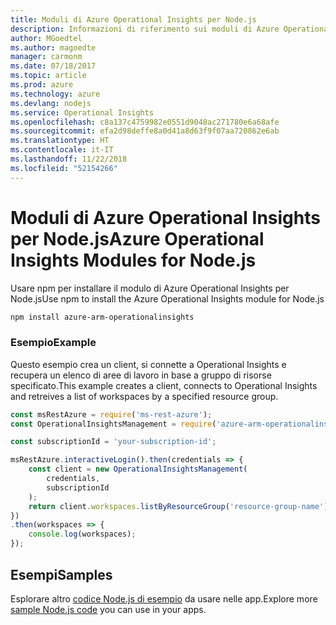 ```yaml
---
title: Moduli di Azure Operational Insights per Node.js
description: Informazioni di riferimento sui moduli di Azure Operational Insights per Node.js
author: MGoedtel
ms.author: magoedte
manager: carmonm
ms.date: 07/18/2017
ms.topic: article
ms.prod: azure
ms.technology: azure
ms.devlang: nodejs
ms.service: Operational Insights
ms.openlocfilehash: c8a137c4759982e0551d9048ac271780e6a68afe
ms.sourcegitcommit: efa2d98deffe8a0d41a8d63f9f07aa720862e6ab
ms.translationtype: HT
ms.contentlocale: it-IT
ms.lasthandoff: 11/22/2018
ms.locfileid: "52154266"
---
```

# <a name="azure-operational-insights-modules-for-nodejs"></a><span data-ttu-id="8b695-103">Moduli di Azure Operational Insights per Node.js</span><span class="sxs-lookup"><span data-stu-id="8b695-103">Azure Operational Insights Modules for Node.js</span></span>

<span data-ttu-id="8b695-104">Usare npm per installare il modulo di Azure Operational Insights per Node.js</span><span class="sxs-lookup"><span data-stu-id="8b695-104">Use npm to install the Azure Operational Insights module for Node.js</span></span>

```bash
npm install azure-arm-operationalinsights
```

### <a name="example"></a><span data-ttu-id="8b695-105">Esempio</span><span class="sxs-lookup"><span data-stu-id="8b695-105">Example</span></span> 

<span data-ttu-id="8b695-106">Questo esempio crea un client, si connette a Operational Insights e recupera un elenco di aree di lavoro in base a gruppo di risorse specificato.</span><span class="sxs-lookup"><span data-stu-id="8b695-106">This example creates a client, connects to Operational Insights and retreives a list of workspaces by a specified resource group.</span></span>

```javascript
const msRestAzure = require('ms-rest-azure');
const OperationalInsightsManagement = require('azure-arm-operationalinsights');

const subscriptionId = 'your-subscription-id';

msRestAzure.interactiveLogin().then(credentials => {
    const client = new OperationalInsightsManagement(
        credentials,
        subscriptionId
    );
    return client.workspaces.listByResourceGroup('resource-group-name');
})
.then(workspaces => {
    console.log(workspaces);
});
``` 

## <a name="samples"></a><span data-ttu-id="8b695-107">Esempi</span><span class="sxs-lookup"><span data-stu-id="8b695-107">Samples</span></span>

<span data-ttu-id="8b695-108">Esplorare altro [codice Node.js di esempio](https://azure.microsoft.com/resources/samples/?platform=nodejs) da usare nelle app.</span><span class="sxs-lookup"><span data-stu-id="8b695-108">Explore more [sample Node.js code](https://azure.microsoft.com/resources/samples/?platform=nodejs) you can use in your apps.</span></span>
